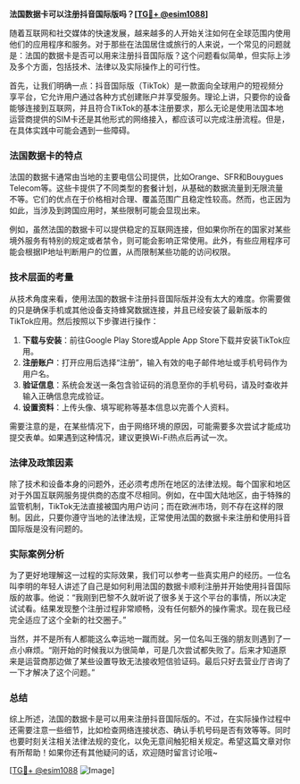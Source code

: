 **法国数据卡可以注册抖音国际版吗？[[TG💪+ @esim1088](https://t.me/s/esim1088)]**

随着互联网和社交媒体的快速发展，越来越多的人开始关注如何在全球范围内使用他们的应用程序和服务。对于那些在法国居住或旅行的人来说，一个常见的问题就是：法国的数据卡是否可以用来注册抖音国际版？这个问题看似简单，但实际上涉及多个方面，包括技术、法律以及实际操作上的可行性。

首先，让我们明确一点：抖音国际版（TikTok）是一款面向全球用户的短视频分享平台，它允许用户通过各种方式创建账户并享受服务。理论上讲，只要你的设备能够连接到互联网，并且符合TikTok的基本注册要求，那么无论是使用法国本地运营商提供的SIM卡还是其他形式的网络接入，都应该可以完成注册流程。但是，在具体实践中可能会遇到一些障碍。

### 法国数据卡的特点

法国的数据卡通常由当地的主要电信公司提供，比如Orange、SFR和Bouygues Telecom等。这些卡提供了不同类型的套餐计划，从基础的数据流量到无限流量不等。它们的优点在于价格相对合理、覆盖范围广且稳定性较高。然而，也正因为如此，当涉及到跨国应用时，某些限制可能会显现出来。

例如，虽然法国的数据卡可以提供稳定的互联网连接，但如果你所在的国家对某些境外服务有特别的规定或者禁令，则可能会影响正常使用。此外，有些应用程序可能会根据IP地址判断用户的位置，从而限制某些功能的访问权限。

### 技术层面的考量

从技术角度来看，使用法国的数据卡注册抖音国际版并没有太大的难度。你需要做的只是确保手机或其他设备支持蜂窝数据连接，并且已经安装了最新版本的TikTok应用。然后按照以下步骤进行操作：

1. **下载与安装**：前往Google Play Store或Apple App Store下载并安装TikTok应用。
2. **注册账户**：打开应用后选择“注册”，输入有效的电子邮件地址或手机号码作为用户名。
3. **验证信息**：系统会发送一条包含验证码的消息至你的手机号码，请及时查收并输入正确信息完成验证。
4. **设置资料**：上传头像、填写昵称等基本信息以完善个人资料。

需要注意的是，在某些情况下，由于网络环境的原因，可能需要多次尝试才能成功提交表单。如果遇到这种情况，建议更换Wi-Fi热点后再试一次。

### 法律及政策因素

除了技术和设备本身的问题外，还必须考虑所在地区的法律法规。每个国家和地区对于外国互联网服务提供商的态度不尽相同。例如，在中国大陆地区，由于特殊的监管机制，TikTok无法直接被国内用户访问；而在欧洲市场，则不存在这样的限制。因此，只要你遵守当地的法律法规，正常使用法国的数据卡来注册和使用抖音国际版是没有问题的。

### 实际案例分析

为了更好地理解这一过程的实际效果，我们可以参考一些真实用户的经历。一位名叫李明的年轻人讲述了自己是如何利用法国的数据卡顺利注册并开始使用抖音国际版的故事。他说：“我刚到巴黎不久就听说了很多关于这个平台的事情，所以决定试试看。结果发现整个注册过程非常顺畅，没有任何额外的操作需求。现在我已经完全适应了这个全新的社交圈子。”

当然，并不是所有人都能这么幸运地一蹴而就。另一位名叫王强的朋友则遇到了一点小麻烦。“刚开始的时候我以为很简单，可是几次尝试都失败了。后来才知道原来是运营商那边做了某些设置导致无法接收短信验证码。最后只好去营业厅咨询了一下才解决了这个问题。”

### 总结

综上所述，法国的数据卡是可以用来注册抖音国际版的。不过，在实际操作过程中还需要注意一些细节，比如检查网络连接状态、确认手机号码是否有效等等。同时也要时刻关注相关法律法规的变化，以免无意间触犯相关规定。希望这篇文章对你有所帮助！如果你还有其他疑问的话，欢迎随时留言讨论哦~

[[TG💪+ @esim1088](https://t.me/s/esim1088) ![Image](https://i.postimg.cc/4NQfJmqS/Snipaste-2025-05-13-00-14-12.png)]